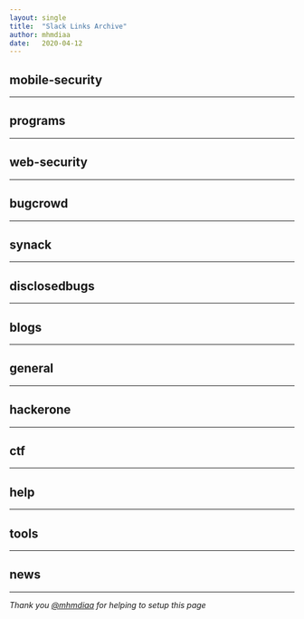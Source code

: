```yaml
---
layout: single
title:  "Slack Links Archive"
author: mhmdiaa
date:   2020-04-12
---
```

## mobile-security

---
## programs

---
## web-security

---
## bugcrowd

---
## synack

---
## disclosedbugs

---
## blogs

---
## general

---
## hackerone

---
## ctf

---
## help

---
## tools

---
## news

---
*Thank you [@mhmdiaa](https://twitter.com/@mhmdiaa) for helping to setup this page*